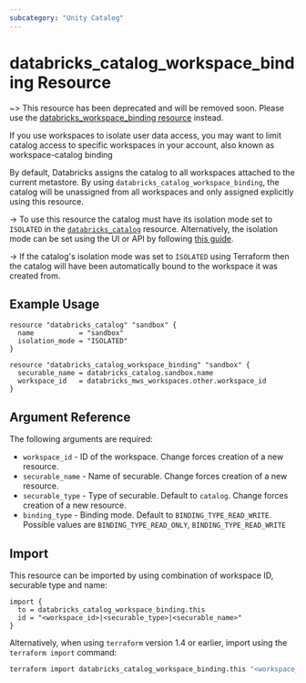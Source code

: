 ```yaml
---
subcategory: "Unity Catalog"
---
```

# databricks_catalog_workspace_binding Resource

~> This resource has been deprecated and will be removed soon. Please use the [databricks_workspace_binding resource](./workspace_binding.md) instead.

If you use workspaces to isolate user data access, you may want to limit catalog access to specific workspaces in your account, also known as workspace-catalog binding

By default, Databricks assigns the catalog to all workspaces attached to the current metastore. By using `databricks_catalog_workspace_binding`, the catalog will be unassigned from all workspaces and only assigned explicitly using this resource.

-> To use this resource the catalog must have its isolation mode set to `ISOLATED` in the [`databricks_catalog`](https://registry.terraform.io/providers/databricks/databricks/latest/docs/resources/catalog#isolation_mode) resource. Alternatively, the isolation mode can be set using the UI or API by following [this guide](https://docs.databricks.com/data-governance/unity-catalog/create-catalogs.html#configuration).

-> If the catalog's isolation mode was set to `ISOLATED` using Terraform then the catalog will have been automatically bound to the workspace it was created from.

## Example Usage

```hcl
resource "databricks_catalog" "sandbox" {
  name           = "sandbox"
  isolation_mode = "ISOLATED"
}

resource "databricks_catalog_workspace_binding" "sandbox" {
  securable_name = databricks_catalog.sandbox.name
  workspace_id   = databricks_mws_workspaces.other.workspace_id
}
```

## Argument Reference

The following arguments are required:

* `workspace_id` - ID of the workspace. Change forces creation of a new resource.
* `securable_name` - Name of securable. Change forces creation of a new resource.
* `securable_type` - Type of securable. Default to `catalog`. Change forces creation of a new resource.
* `binding_type` - Binding mode. Default to `BINDING_TYPE_READ_WRITE`. Possible values are `BINDING_TYPE_READ_ONLY`, `BINDING_TYPE_READ_WRITE`

## Import

This resource can be imported by using combination of workspace ID, securable type and name:

```hcl
import {
  to = databricks_catalog_workspace_binding.this
  id = "<workspace_id>|<securable_type>|<securable_name>"
}
```

Alternatively, when using `terraform` version 1.4 or earlier, import using the `terraform import` command:

```bash
terraform import databricks_catalog_workspace_binding.this "<workspace_id>|<securable_type>|<securable_name>"
```
